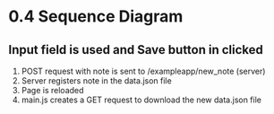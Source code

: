 # 0.4 Sequence Diagram

## Input field is used and Save button in clicked

1. POST request with note is sent to /exampleapp/new_note (server)
2. Server registers note in the data.json file
3. Page is reloaded
4. main.js creates a GET request to download the new data.json file